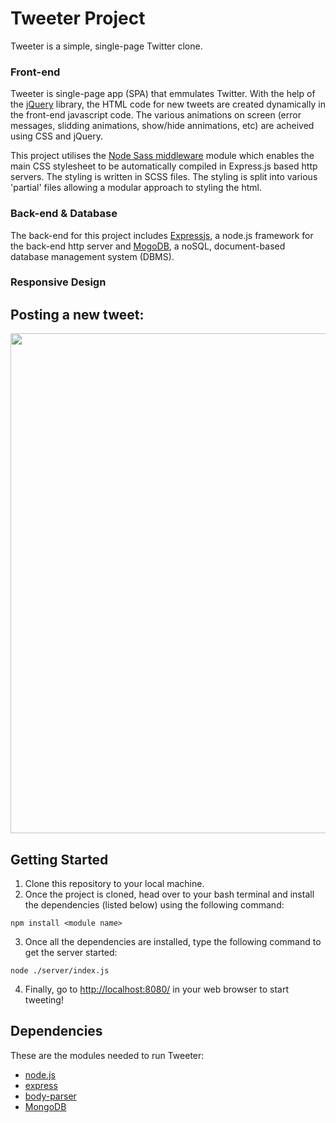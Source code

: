 # Tweeter Project

Tweeter is a simple, single-page Twitter clone.

### Front-end
Tweeter is single-page app (SPA) that emmulates Twitter. With the help of the [jQuery](https://jquery.com/) library, the HTML code for new tweets are created dynamically in the front-end javascript code. The various animations on screen (error messages, slidding animations, show/hide annimations, etc) are acheived using CSS and jQuery.

This project utilises the [Node Sass middleware](https://www.npmjs.com/package/node-sass-middleware) module which enables the main CSS stylesheet to be automatically compiled in Express.js based http servers. The styling is written in SCSS files. The styling is split into various 'partial' files allowing a modular approach to styling the html.

### Back-end & Database
The back-end for this project includes [Expressjs](https://expressjs.com/), a node.js framework for the back-end http server and [MogoDB](https://www.mongodb.com/), a noSQL, document-based database management system (DBMS).

### Responsive Design



## Posting a new tweet:

<img src="./sreenshots/ScreenRecording20190615.gif" width="800">


## Getting Started

1. Clone this repository to your local machine.
2. Once the project is cloned, head over to your bash terminal and install the dependencies (listed below) using the following command:
```
npm install <module name>
```
3. Once all the dependencies are installed, type the following command to get the server started:
```
node ./server/index.js
```
4. Finally, go to <http://localhost:8080/> in your web browser to start tweeting!

## Dependencies

These are the modules needed to run Tweeter:

- [node.js](https://nodejs.org)
- [express](https://expressjs.com/)
- [body-parser](https://www.npmjs.com/package/body-parser)
- [MongoDB](https://www.mongodb.com/)




